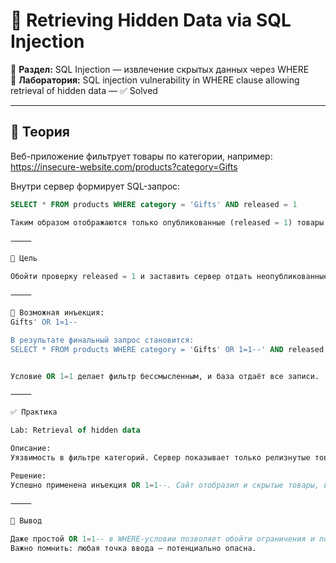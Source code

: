 # 🧪 Retrieving Hidden Data via SQL Injection
 
🎯 **Раздел:** SQL Injection — извлечение скрытых данных через WHERE  
🔬 **Лаборатория:** SQL injection vulnerability in WHERE clause allowing retrieval of hidden data — ✅ Solved

---

## 📘 Теория

Веб-приложение фильтрует товары по категории, например:
https://insecure-website.com/products?category=Gifts

Внутри сервер формирует SQL-запрос:

```sql
SELECT * FROM products WHERE category = 'Gifts' AND released = 1

Таким образом отображаются только опубликованные (released = 1) товары.

⸻

🎯 Цель

Обойти проверку released = 1 и заставить сервер отдать неопубликованные позиции.

⸻

🧪 Возможная инъекция:
Gifts' OR 1=1--

В результате финальный запрос становится:
SELECT * FROM products WHERE category = 'Gifts' OR 1=1--' AND released = 1


Условие OR 1=1 делает фильтр бессмысленным, и база отдаёт все записи.

⸻

✅ Практика

Lab: Retrieval of hidden data

Описание:
Уязвимость в фильтре категорий. Сервер показывает только релизнутые товары. Задача — отобразить скрытые (неопубликованные).

Решение:
Успешно применена инъекция OR 1=1--. Сайт отобразил и скрытые товары, включая нужный флаг.

⸻

💭 Вывод

Даже простой OR 1=1-- в WHERE-условии позволяет обойти ограничения и получить конфиденциальные данные.
Важно помнить: любая точка ввода — потенциально опасна.
